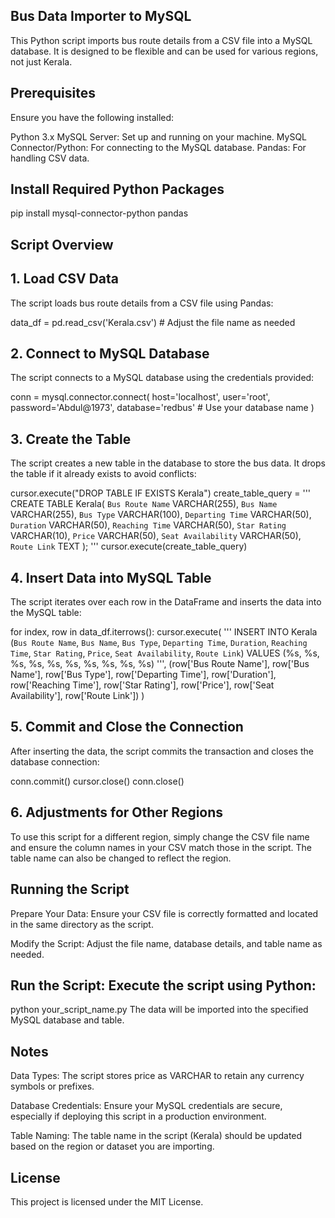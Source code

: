 ## Bus Data Importer to MySQL
This Python script imports bus route details from a CSV file into a MySQL database. It is designed to be flexible and can be used for various regions, not just Kerala.

## Prerequisites
Ensure you have the following installed:

Python 3.x
MySQL Server: Set up and running on your machine.
MySQL Connector/Python: For connecting to the MySQL database.
Pandas: For handling CSV data.
## Install Required Python Packages
pip install mysql-connector-python pandas
## Script Overview
## 1. Load CSV Data
The script loads bus route details from a CSV file using Pandas:

data_df = pd.read_csv('Kerala.csv')  # Adjust the file name as needed
## 2. Connect to MySQL Database
The script connects to a MySQL database using the credentials provided:

conn = mysql.connector.connect(
    host='localhost',
    user='root',
    password='Abdul@1973',
    database='redbus'  # Use your database name
)
## 3. Create the Table
The script creates a new table in the database to store the bus data. It drops the table if it already exists to avoid conflicts:

cursor.execute("DROP TABLE IF EXISTS Kerala")
create_table_query = '''
CREATE TABLE Kerala(
    `Bus Route Name` VARCHAR(255),
    `Bus Name` VARCHAR(255),
    `Bus Type` VARCHAR(100),
    `Departing Time` VARCHAR(50),
    `Duration` VARCHAR(50),
    `Reaching Time` VARCHAR(50),
    `Star Rating` VARCHAR(10),
    `Price` VARCHAR(50),
    `Seat Availability` VARCHAR(50),
    `Route Link` TEXT
);
'''
cursor.execute(create_table_query)
## 4. Insert Data into MySQL Table
The script iterates over each row in the DataFrame and inserts the data into the MySQL table:

for index, row in data_df.iterrows():
    cursor.execute(
        '''
        INSERT INTO Kerala (`Bus Route Name`, `Bus Name`, `Bus Type`, `Departing Time`, 
                            `Duration`, `Reaching Time`, `Star Rating`, `Price`, 
                            `Seat Availability`, `Route Link`) 
        VALUES (%s, %s, %s, %s, %s, %s, %s, %s, %s, %s)
        ''',
        (row['Bus Route Name'], row['Bus Name'], row['Bus Type'], row['Departing Time'], 
         row['Duration'], row['Reaching Time'], row['Star Rating'], row['Price'], 
         row['Seat Availability'], row['Route Link'])
    )
## 5. Commit and Close the Connection
After inserting the data, the script commits the transaction and closes the database connection:

conn.commit()
cursor.close()
conn.close()
## 6. Adjustments for Other Regions
To use this script for a different region, simply change the CSV file name and ensure the column names in your CSV match those in the script. The table name can also be changed to reflect the region.

## Running the Script
Prepare Your Data: Ensure your CSV file is correctly formatted and located in the same directory as the script.

Modify the Script: Adjust the file name, database details, and table name as needed.

## Run the Script: Execute the script using Python:

python your_script_name.py
The data will be imported into the specified MySQL database and table.
## Notes
Data Types: The script stores price as VARCHAR to retain any currency symbols or prefixes.

Database Credentials: Ensure your MySQL credentials are secure, especially if deploying this script in a production environment.

Table Naming: The table name in the script (Kerala) should be updated based on the region or dataset you are importing.
## License
This project is licensed under the MIT License.

